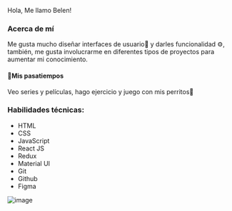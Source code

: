 Hola, Me llamo Belen!

<h3>Acerca de mí</h3>
Me gusta mucho diseñar interfaces de usuario🎨 y darles funcionalidad ⚙, también, me gusta involucrarme en diferentes tipos de proyectos para aumentar mi conocimiento. <br>

<h4>🎈Mis pasatiempos</h4>
 Veo series y películas, hago ejercicio y juego con mis perritos🐾

<h3>Habilidades técnicas:</h3>
   <ul>
      <li>HTML</li>
      <li>CSS</li>
      <li>JavaScript</li>
      <li>React JS</li>
      <li>Redux</li>
      <li>Material UI</li>
      <li>Git</li>
      <li>Github</li>
      <li>Figma</li>
   </ul> 
   
   
![image](https://user-images.githubusercontent.com/68613881/197322280-aa823791-f443-4291-84e6-aa028fa85c20.png)


<!---
lbelens/lbelens is a ✨ special ✨ repository because its `README.md` (this file) appears on your GitHub profile.
You can click the Preview link to take a look at your changes.
--->
